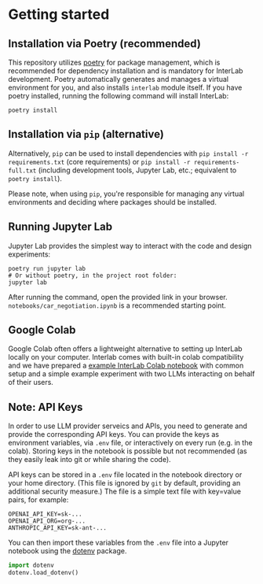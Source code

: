 

# Getting started

## Installation via Poetry (recommended)

This repository utilizes [poetry](https://python-poetry.org/) for package management, which is recommended for dependency installation and is mandatory for InterLab development. Poetry automatically generates and manages a virtual environment for you, and also installs `interlab` module itself. If you have poetry installed, running the following command will install InterLab:

```commandline
poetry install
```

## Installation via `pip` (alternative)

Alternatively, `pip` can be used to install dependencies with `pip install -r requirements.txt` (core requirements) or `pip install -r requirements-full.txt` (including development tools, Jupyter Lab, etc.; equivalent to `poetry install`).

Please note, when using `pip`, you're responsible for managing any virtual environments and deciding where packages should be installed.


## Running Jupyter Lab

Jupyter Lab provides the simplest way to interact with the code and design experiments:

```commandline
poetry run jupyter lab
# Or without poetry, in the project root folder:
jupyter lab
```

After running the command, open the provided link in your browser. `notebooks/car_negotiation.ipynb` is a recommended starting point.

## Google Colab

Google Colab often offers a lightweight alternative to setting up InterLab locally on your computer. Interlab comes with built-in colab compatibility and we have prepared a [example InterLab Colab notebook](https://colab.research.google.com/github/acsresearch/interlab/blob/main/notebooks/car_negotiation_colab.ipynb) with common setup and a simple example experiment with two LLMs interacting on behalf of their users.

## Note: API Keys

In order to use LLM provider serveics and APIs, you need to generate and provide the corresponding API keys. You can provide the keys as environment variables, via `.env` file, or interactively on every run (e.g. in the colab). Storing keys in the notebook is possible but not recommended (as they easily leak into git or while sharing the code).

API keys can be stored in a `.env` file located in the notebook directory or your home directory. (This file is ignored by `git` by default, providing an additional security measure.) The file is a simple text file with key=value pairs, for example:

```text
OPENAI_API_KEY=sk-...
OPENAI_API_ORG=org-...
ANTHROPIC_API_KEY=sk-ant-...
```

You can then import these variables from the `.env` file into a Jupyter notebook using the [dotenv](https://github.com/theskumar/python-dotenv) package.

```python
import dotenv
dotenv.load_dotenv()
```
